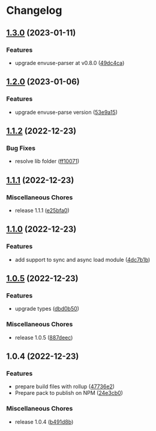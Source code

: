 # Changelog

## [1.3.0](https://github.com/JonDotsoy/envuse-wasm/compare/v1.2.0...v1.3.0) (2023-01-11)


### Features

* upgrade envuse-parser at v0.8.0 ([49dc4ca](https://github.com/JonDotsoy/envuse-wasm/commit/49dc4ca8b2a5385aaef00020d93162ac43aa2958))

## [1.2.0](https://github.com/JonDotsoy/envuse-wasm/compare/v1.1.2...v1.2.0) (2023-01-06)


### Features

* upgrade envuse-parse version ([53e9a15](https://github.com/JonDotsoy/envuse-wasm/commit/53e9a157e548ce8cf6ff662939e03f430e691e79))

## [1.1.2](https://github.com/JonDotsoy/envuse-wasm/compare/v1.1.1...v1.1.2) (2022-12-23)


### Bug Fixes

* resolve lib folder ([ff10071](https://github.com/JonDotsoy/envuse-wasm/commit/ff10071f601501803f061b80089b01d8a2a85789))

## [1.1.1](https://github.com/JonDotsoy/envuse-wasm/compare/v1.1.0...v1.1.1) (2022-12-23)


### Miscellaneous Chores

* release 1.1.1 ([e25bfa0](https://github.com/JonDotsoy/envuse-wasm/commit/e25bfa06b0f95c1e219ae482a8639c905ecd4695))

## [1.1.0](https://github.com/JonDotsoy/envuse-wasm/compare/v1.0.5...v1.1.0) (2022-12-23)


### Features

* add support to sync and async load module ([4dc7b1b](https://github.com/JonDotsoy/envuse-wasm/commit/4dc7b1b60e7f8b0d51115d9dd209a59f77240f71))

## [1.0.5](https://github.com/JonDotsoy/envuse-wasm/compare/v1.0.4...v1.0.5) (2022-12-23)


### Features

* upgrade types ([dbd0b50](https://github.com/JonDotsoy/envuse-wasm/commit/dbd0b5090ff299d61b6249e74c6ab820b6377694))


### Miscellaneous Chores

* release 1.0.5 ([887deec](https://github.com/JonDotsoy/envuse-wasm/commit/887deec1b0a26e989d7c4eb727a7ecf76fb9fa9f))

## 1.0.4 (2022-12-23)


### Features

* prepare build files with rollup ([47736e2](https://github.com/JonDotsoy/envuse-wasm/commit/47736e2e7b772d6e6181c2ecda3db05ac1fa6412))
* Prepare pack to publish on NPM ([24e3cb0](https://github.com/JonDotsoy/envuse-wasm/commit/24e3cb05ffd8a73e5dc896cd7a226ea158439388))


### Miscellaneous Chores

* release 1.0.4 ([b491d8b](https://github.com/JonDotsoy/envuse-wasm/commit/b491d8b847275c68fa750d4fde52a56c077956eb))

